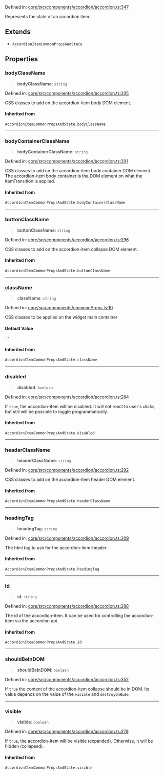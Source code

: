 Defined in: [core/src/components/accordion/accordion.ts:347](https://github.com/AmadeusITGroup/AgnosUI/blob/13d2026b59d6f6a7a23696e85467d83c346b7bff/core/src/components/accordion/accordion.ts#L347)

Represents the state of an accordion item.

## Extends

- `AccordionItemCommonPropsAndState`

## Properties

### bodyClassName

> **bodyClassName**: `string`

Defined in: [core/src/components/accordion/accordion.ts:305](https://github.com/AmadeusITGroup/AgnosUI/blob/13d2026b59d6f6a7a23696e85467d83c346b7bff/core/src/components/accordion/accordion.ts#L305)

CSS classes to add on the accordion-item body DOM element.

#### Inherited from

`AccordionItemCommonPropsAndState.bodyClassName`

***

### bodyContainerClassName

> **bodyContainerClassName**: `string`

Defined in: [core/src/components/accordion/accordion.ts:301](https://github.com/AmadeusITGroup/AgnosUI/blob/13d2026b59d6f6a7a23696e85467d83c346b7bff/core/src/components/accordion/accordion.ts#L301)

CSS classes to add on the accordion-item body container DOM element.
The accordion-item body container is the DOM element on what the itemTransition is applied.

#### Inherited from

`AccordionItemCommonPropsAndState.bodyContainerClassName`

***

### buttonClassName

> **buttonClassName**: `string`

Defined in: [core/src/components/accordion/accordion.ts:296](https://github.com/AmadeusITGroup/AgnosUI/blob/13d2026b59d6f6a7a23696e85467d83c346b7bff/core/src/components/accordion/accordion.ts#L296)

CSS classes to add on the accordion-item collapse DOM element.

#### Inherited from

`AccordionItemCommonPropsAndState.buttonClassName`

***

### className

> **className**: `string`

Defined in: [core/src/components/commonProps.ts:10](https://github.com/AmadeusITGroup/AgnosUI/blob/13d2026b59d6f6a7a23696e85467d83c346b7bff/core/src/components/commonProps.ts#L10)

CSS classes to be applied on the widget main container

#### Default Value

`''`

#### Inherited from

`AccordionItemCommonPropsAndState.className`

***

### disabled

> **disabled**: `boolean`

Defined in: [core/src/components/accordion/accordion.ts:284](https://github.com/AmadeusITGroup/AgnosUI/blob/13d2026b59d6f6a7a23696e85467d83c346b7bff/core/src/components/accordion/accordion.ts#L284)

If `true`, the accordion-item will be disabled.
It will not react to user's clicks, but still will be possible to toggle programmatically.

#### Inherited from

`AccordionItemCommonPropsAndState.disabled`

***

### headerClassName

> **headerClassName**: `string`

Defined in: [core/src/components/accordion/accordion.ts:292](https://github.com/AmadeusITGroup/AgnosUI/blob/13d2026b59d6f6a7a23696e85467d83c346b7bff/core/src/components/accordion/accordion.ts#L292)

CSS classes to add on the accordion-item header DOM element.

#### Inherited from

`AccordionItemCommonPropsAndState.headerClassName`

***

### headingTag

> **headingTag**: `string`

Defined in: [core/src/components/accordion/accordion.ts:309](https://github.com/AmadeusITGroup/AgnosUI/blob/13d2026b59d6f6a7a23696e85467d83c346b7bff/core/src/components/accordion/accordion.ts#L309)

The html tag to use for the accordion-item-header.

#### Inherited from

`AccordionItemCommonPropsAndState.headingTag`

***

### id

> **id**: `string`

Defined in: [core/src/components/accordion/accordion.ts:288](https://github.com/AmadeusITGroup/AgnosUI/blob/13d2026b59d6f6a7a23696e85467d83c346b7bff/core/src/components/accordion/accordion.ts#L288)

The id of the accordion-item. It can be used for controlling the accordion-item via the accordion api.

#### Inherited from

`AccordionItemCommonPropsAndState.id`

***

### shouldBeInDOM

> **shouldBeInDOM**: `boolean`

Defined in: [core/src/components/accordion/accordion.ts:352](https://github.com/AmadeusITGroup/AgnosUI/blob/13d2026b59d6f6a7a23696e85467d83c346b7bff/core/src/components/accordion/accordion.ts#L352)

If `true` the content of the accordion-item collapse should be in DOM. Its value depends on the
value of the `visible` and `destroyOnHide`.

***

### visible

> **visible**: `boolean`

Defined in: [core/src/components/accordion/accordion.ts:279](https://github.com/AmadeusITGroup/AgnosUI/blob/13d2026b59d6f6a7a23696e85467d83c346b7bff/core/src/components/accordion/accordion.ts#L279)

If `true`, the accordion-item will be visible (expanded). Otherwise, it will be hidden (collapsed).

#### Inherited from

`AccordionItemCommonPropsAndState.visible`

